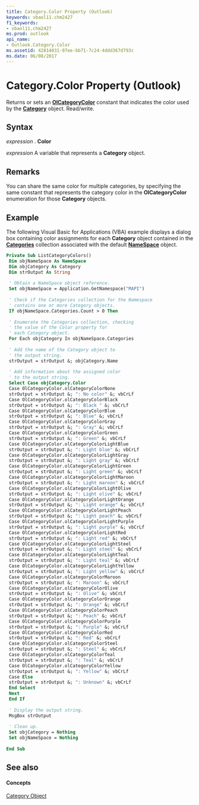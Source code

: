 ```yaml
---
title: Category.Color Property (Outlook)
keywords: vbaol11.chm2427
f1_keywords:
- vbaol11.chm2427
ms.prod: outlook
api_name:
- Outlook.Category.Color
ms.assetid: 42814031-97ee-bb71-7c24-4ddd367d793c
ms.date: 06/08/2017
---
```



# Category.Color Property (Outlook)

Returns or sets an  **[OlCategoryColor](olcategorycolor-enumeration-outlook.md)** constant that indicates the color used by the **[Category](category-object-outlook.md)** object. Read/write.


## Syntax

 _expression_ . **Color**

 _expression_ A variable that represents a **Category** object.


## Remarks

You can share the same color for multiple categories, by specifying the same constant that represents the category color in the  **OlCategoryColor** enumeration for those **Category** objects.


## Example

The following Visual Basic for Applications (VBA) example displays a dialog box containing color assignments for each  **Category** object contained in the **[Categories](namespace-categories-property-outlook.md)** collection associated with the default **[NameSpace](namespace-object-outlook.md)** object.


```vb
Private Sub ListCategoryColors() 
 Dim objNameSpace As NameSpace 
 Dim objCategory As Category 
 Dim strOutput As String 
 
 ' Obtain a NameSpace object reference. 
 Set objNameSpace = Application.GetNamespace("MAPI") 
 
 ' Check if the Categories collection for the Namespace 
 ' contains one or more Category objects. 
 If objNameSpace.Categories.Count > 0 Then 
 
 ' Enumerate the Categories collection, checking 
 ' the value of the Color property for 
 ' each Category object. 
 For Each objCategory In objNameSpace.Categories 
 
 ' Add the name of the Category object to 
 ' the output string. 
 strOutput = strOutput &; objCategory.Name 
 
 ' Add information about the assigned color 
 ' to the output string. 
 Select Case objCategory.Color 
 Case OlCategoryColor.olCategoryColorNone 
 strOutput = strOutput &; ": No color" &; vbCrLf 
 Case OlCategoryColor.olCategoryColorBlack 
 strOutput = strOutput &; ": Black " &; vbCrLf 
 Case OlCategoryColor.olCategoryColorBlue 
 strOutput = strOutput &; ": Blue" &; vbCrLf 
 Case OlCategoryColor.olCategoryColorGray 
 strOutput = strOutput &; ": Gray" &; vbCrLf 
 Case OlCategoryColor.olCategoryColorGreen 
 strOutput = strOutput &; ": Green" &; vbCrLf 
 Case OlCategoryColor.olCategoryColorLightBlue 
 strOutput = strOutput &; ": Light blue" &; vbCrLf 
 Case OlCategoryColor.olCategoryColorLightGray 
 strOutput = strOutput &; ": Light gray" &; vbCrLf 
 Case OlCategoryColor.olCategoryColorLightGreen 
 strOutput = strOutput &; ": Light green" &; vbCrLf 
 Case OlCategoryColor.olCategoryColorLightMaroon 
 strOutput = strOutput &; ": Light maroon" &; vbCrLf 
 Case OlCategoryColor.olCategoryColorLightOlive 
 strOutput = strOutput &; ": Light olive" &; vbCrLf 
 Case OlCategoryColor.olCategoryColorLightOrange 
 strOutput = strOutput &; ": Light orange" &; vbCrLf 
 Case OlCategoryColor.olCategoryColorLightPeach 
 strOutput = strOutput &; ": Light peach" &; vbCrLf 
 Case OlCategoryColor.olCategoryColorLightPurple 
 strOutput = strOutput &; ": Light purple" &; vbCrLf 
 Case OlCategoryColor.olCategoryColorLightRed 
 strOutput = strOutput &; ": Light red" &; vbCrLf 
 Case OlCategoryColor.olCategoryColorLightSteel 
 strOutput = strOutput &; ": Light steel" &; vbCrLf 
 Case OlCategoryColor.olCategoryColorLightTeal 
 strOutput = strOutput &; ": Light teal" &; vbCrLf 
 Case OlCategoryColor.olCategoryColorLightYellow 
 strOutput = strOutput &; ": Light yellow" &; vbCrLf 
 Case OlCategoryColor.olCategoryColorMaroon 
 strOutput = strOutput &; ": Maroon" &; vbCrLf 
 Case OlCategoryColor.olCategoryColorOlive 
 strOutput = strOutput &; ": Olive" &; vbCrLf 
 Case OlCategoryColor.olCategoryColorOrange 
 strOutput = strOutput &; ": Orange" &; vbCrLf 
 Case OlCategoryColor.olCategoryColorPeach 
 strOutput = strOutput &; ": Peach" &; vbCrLf 
 Case OlCategoryColor.olCategoryColorPurple 
 strOutput = strOutput &; ": Purple" &; vbCrLf 
 Case OlCategoryColor.olCategoryColorRed 
 strOutput = strOutput &; ": Red" &; vbCrLf 
 Case OlCategoryColor.olCategoryColorSteel 
 strOutput = strOutput &; ": Steel" &; vbCrLf 
 Case OlCategoryColor.olCategoryColorTeal 
 strOutput = strOutput &; ": Teal" &; vbCrLf 
 Case OlCategoryColor.olCategoryColorYellow 
 strOutput = strOutput &; ": Yellow" &; vbCrLf 
 Case Else 
 strOutput = strOutput &; ": Unknown" &; vbCrLf 
 End Select 
 Next 
 End If 
 
 ' Display the output string. 
 MsgBox strOutput 
 
 ' Clean up. 
 Set objCategory = Nothing 
 Set objNameSpace = Nothing 
 
End Sub
```


## See also


#### Concepts


[Category Object](category-object-outlook.md)

